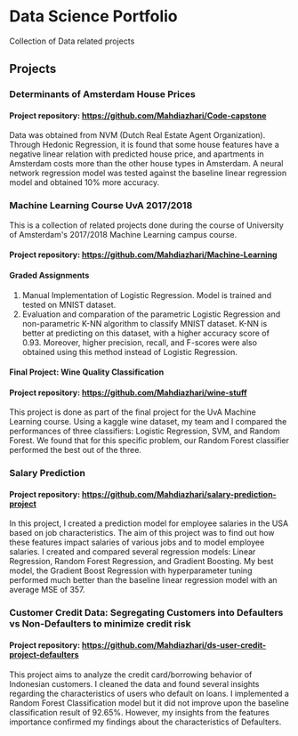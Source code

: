 # Data Science Portfolio
Collection of Data related projects

## Projects

### Determinants of Amsterdam House Prices
#### Project repository: https://github.com/Mahdiazhari/Code-capstone 
Data was obtained from NVM (Dutch Real Estate Agent Organization). Through Hedonic Regression, it is found that some house features have a negative linear relation with predicted house price, and apartments in Amsterdam costs more than the other house types in Amsterdam. A neural network regression model was tested against the baseline linear regression model and obtained 10% more accuracy.

### Machine Learning Course UvA 2017/2018
This is a collection of related projects done during the course of University of Amsterdam's 2017/2018 Machine Learning campus course.
#### Project repository: https://github.com/Mahdiazhari/Machine-Learning
#### Graded Assignments
  1. Manual Implementation of Logistic Regression. Model is trained and tested on MNIST dataset.
  2. Evaluation and comparation of the parametric Logistic Regression and non-parametric K-NN algorithm to classify MNIST dataset. K-NN is better at predicting on this dataset, with a higher accuracy score of 0.93. Moreover, higher precision, recall, and F-scores were also obtained using this method instead of Logistic Regression. 
  
#### Final Project: Wine Quality Classification 
#### Project repository: https://github.com/Mahdiazhari/wine-stuff
This project is done as part of the final project for the UvA Machine Learning course. Using a kaggle wine dataset, my team and I compared the performances of three classifiers: Logistic Regression, SVM, and Random Forest. We found that for this specific problem, our Random Forest classifier performed the best out of the three.

### Salary Prediction
#### Project repository: https://github.com/Mahdiazhari/salary-prediction-project
In this project, I created a prediction model for employee salaries in the USA based on job characteristics. The aim of this project was to find out how these features impact salaries of various jobs and to model employee salaries. I created and compared several regression models: Linear Regression, Random Forest Regression, and Gradient Boosting. My best model, the Gradient Boost Regression with hyperparameter tuning performed much better than the baseline linear regression model with an average MSE of 357.

### Customer Credit Data: Segregating Customers into Defaulters vs Non-Defaulters to minimize credit risk
#### Project repository: https://github.com/Mahdiazhari/ds-user-credit-project-defaulters
This project aims to analyze the credit card/borrowing behavior of Indonesian customers. I cleaned the data and found several insights regarding the characteristics of users who default on loans. I implemented a Random Forest Classification model but it did not improve upon the baseline classification result of 92.65%. However, my insights from the features importance confirmed my findings about the characteristics of Defaulters.

